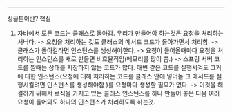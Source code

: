 ___
싱글톤이란? 
핵심
1. 자바에서 모든 코드는 클래스로 돌아감. 
우리가 만들어야 하는것은 요청을 처리하는 서버다. -> 요청을 처리하는 것도 클래스의 메서드 코드가 돌아가면서 처리함. -> 클래스가 돌아갈라면 인스턴스를 생성해야한다. -> 요청이 들어올때마다 요청을 처리하는 인스턴스를 새로 만들면 비효율적임(메모리를 많이 씀.) -> 스프링 서버 코드를 짤때는 상태를 저장하지 않는 코드가 많다. 매번 같은 코드를 실행시켜도 그거에 대한 인스턴스(요청에 대해 처리하는 코드를 클래스 안에 넣어놈 그 메서드를 실행시킬려면 인스턴스를 생성해야함 )를 요청마다 생성할 필요가 없다. -> 이것을 해결하기 위해서 로직을 가지고 있는 클래스 인스턴스를 하나 만들어 놓은 다음 여러 요청이 들어와도 하나의 인스턴스가 처리하도록 하는것.  



